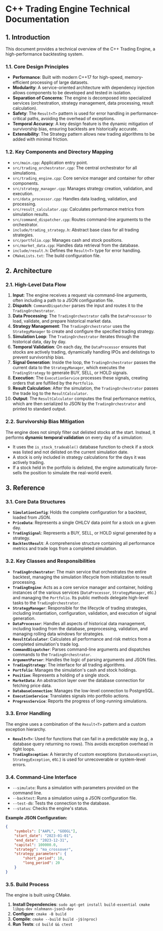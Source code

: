 # C++ Trading Engine Technical Documentation

## 1. Introduction

This document provides a technical overview of the C++ Trading Engine, a high-performance backtesting system.

### 1.1. Core Design Principles

-   **Performance**: Built with modern C++17 for high-speed, memory-efficient processing of large datasets.
-   **Modularity**: A service-oriented architecture with dependency injection allows components to be developed and tested in isolation.
-   **Separation of Concerns**: The engine is decomposed into specialized services (orchestration, strategy management, data processing, result calculation).
-   **Safety**: The `Result<T>` pattern is used for error handling in performance-critical paths, avoiding the overhead of exceptions.
-   **Temporal Accuracy**: A key design feature is the dynamic mitigation of survivorship bias, ensuring backtests are historically accurate.
-   **Extensibility**: The Strategy pattern allows new trading algorithms to be added with minimal friction.

### 1.2. Key Components and Directory Mapping

-   `src/main.cpp`: Application entry point.
-   `src/trading_orchestrator.cpp`: The central orchestrator for all simulations.
-   `src/trading_engine.cpp`: Core service manager and container for other components.
-   `src/strategy_manager.cpp`: Manages strategy creation, validation, and execution.
-   `src/data_processor.cpp`: Handles data loading, validation, and processing.
-   `src/result_calculator.cpp`: Calculates performance metrics from simulation results.
-   `src/command_dispatcher.cpp`: Routes command-line arguments to the orchestrator.
-   `include/trading_strategy.h`: Abstract base class for all trading strategies.
-   `src/portfolio.cpp`: Manages cash and stock positions.
-   `src/market_data.cpp`: Handles data retrieval from the database.
-   `include/result.h`: Defines the `Result<T>` type for error handling.
-   `CMakeLists.txt`: The build configuration file.

## 2. Architecture

### 2.1. High-Level Data Flow

1.  **Input**: The engine receives a request via command-line arguments, often including a path to a JSON configuration file.
2.  **Dispatch**: `CommandDispatcher` parses the input and routes it to the `TradingOrchestrator`.
3.  **Data Processing**: The `TradingOrchestrator` calls the `DataProcessor` to load, validate, and prepare historical market data.
4.  **Strategy Management**: The `TradingOrchestrator` uses the `StrategyManager` to create and configure the specified trading strategy.
5.  **Simulation Loop**: The `TradingOrchestrator` iterates through the historical data, day by day.
6.  **Temporal Validation**: On each day, the `DataProcessor` ensures that stocks are actively trading, dynamically handling IPOs and delistings to prevent survivorship bias.
7.  **Signal Generation**: Inside the loop, the `TradingOrchestrator` passes the current data to the `StrategyManager`, which executes the `TradingStrategy` to generate BUY, SELL, or HOLD signals.
8.  **Execution**: The `ExecutionService` processes these signals, creating orders that are fulfilled by the `Portfolio`.
9.  **Result Calculation**: After the simulation, the `TradingOrchestrator` passes the trade log to the `ResultCalculator`.
10. **Output**: The `ResultCalculator` computes the final performance metrics, which are then serialized to JSON by the `TradingOrchestrator` and printed to standard output.

### 2.2. Survivorship Bias Mitigation

The engine does not simply filter out delisted stocks at the start. Instead, it performs **dynamic temporal validation** on every day of a simulation:

-   It uses the `is_stock_tradeable()` database function to check if a stock was listed and not delisted on the current simulation date.
-   A stock is only included in strategy calculations for the days it was actively trading.
-   If a stock held in the portfolio is delisted, the engine automatically force-sells the position to simulate the real-world event.

## 3. Reference

### 3.1. Core Data Structures

-   **`SimulationConfig`**: Holds the complete configuration for a backtest, loaded from JSON.
-   **`PriceData`**: Represents a single OHLCV data point for a stock on a given day.
-   **`TradingSignal`**: Represents a BUY, SELL, or HOLD signal generated by a strategy.
-   **`BacktestResult`**: A comprehensive structure containing all performance metrics and trade logs from a completed simulation.

### 3.2. Key Classes and Responsibilities

-   **`TradingOrchestrator`**: The main service that orchestrates the entire backtest, managing the simulation lifecycle from initialization to result processing.
-   **`TradingEngine`**: Acts as a core service manager and container, holding instances of the various services (`DataProcessor`, `StrategyManager`, etc.) and managing the `Portfolio`. Its public methods delegate high-level tasks to the `TradingOrchestrator`.
-   **`StrategyManager`**: Responsible for the lifecycle of trading strategies, including instantiation, configuration, validation, and execution of signal generation.
-   **`DataProcessor`**: Handles all aspects of historical data management, including loading from the database, preprocessing, validation, and managing rolling data windows for strategies.
-   **`ResultCalculator`**: Calculates all performance and risk metrics from a completed simulation's trade log.
-   **`CommandDispatcher`**: Parses command-line arguments and dispatches commands to the `TradingOrchestrator`.
-   **`ArgumentParser`**: Handles the logic of parsing arguments and JSON files.
-   **`TradingStrategy`**: The interface for all trading algorithms.
-   **`Portfolio`**: Manages the simulation's cash and stock holdings.
-   **`Position`**: Represents a holding of a single stock.
-   **`MarketData`**: An abstraction layer over the database connection for fetching price data.
-   **`DatabaseConnection`**: Manages the low-level connection to PostgreSQL.
-   **`ExecutionService`**: Translates signals into portfolio actions.
-   **`ProgressService`**: Reports the progress of long-running simulations.

### 3.3. Error Handling

The engine uses a combination of the `Result<T>` pattern and a custom exception hierarchy.
-   **`Result<T>`**: Used for functions that can fail in a predictable way (e.g., a database query returning no rows). This avoids exception overhead in tight loops.
-   **`TradingException`**: A hierarchy of custom exceptions (`DatabaseException`, `StrategyException`, etc.) is used for unrecoverable or system-level errors.

### 3.4. Command-Line Interface

-   `--simulate`: Runs a simulation with parameters provided on the command line.
-   `--backtest`: Runs a simulation using a JSON configuration file.
-   `--test-db`: Tests the connection to the database.
-   `--status`: Checks the engine's status.

**Example JSON Configuration:**
```json
{
    "symbols": ["AAPL", "GOOGL"],
    "start_date": "2023-01-01",
    "end_date": "2023-12-31",
    "capital": 100000.0,
    "strategy": "ma_crossover",
    "strategy_parameters": {
        "short_period": 10,
        "long_period": 20
    }
}
```

### 3.5. Build Process

The engine is built using CMake.

1.  **Install Dependencies**: `sudo apt-get install build-essential cmake libpq-dev nlohmann-json3-dev`
2.  **Configure**: `cmake -B build`
3.  **Compile**: `cmake --build build -j$(nproc)`
4.  **Run Tests**: `cd build && ctest`

